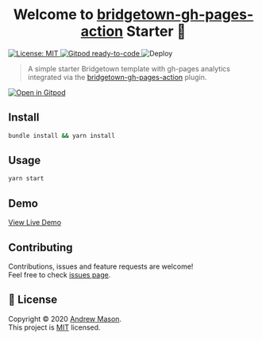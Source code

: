 <h1 align="center">Welcome to <a href="https://github.com/andrewmcodes/bridgetown-gh-pages-action">bridgetown-gh-pages-action</a> Starter 👋</h1>
<p>
  <a href="https://github.com/andrewmcodes/bridgetown-gh-pages-starter/blob/main/LICENSE" target="_blank">
    <img alt="License: MIT" src="https://img.shields.io/badge/License-MIT-yellow.svg" />
  </a>
  <a href="https://gitpod.io/#https://github.com/andrewmcodes/bridgetown-gh-pages-starter" target="_blank">
    <img alt="Gitpod ready-to-code" src="https://img.shields.io/badge/Gitpod-ready--to--code-blue?logo=gitpod" />
  </a>
  <img alt="Deploy" src="https://github.com/andrewmcodes/bridgetown-gh-pages-starter/workflows/Deploy/badge.svg" />
</p>

> A simple starter Bridgetown template with gh-pages analytics integrated via the [bridgetown-gh-pages-action](https://github.com/andrewmcodes/bridgetown-gh-pages-action) plugin.

[![Open in Gitpod](https://gitpod.io/button/open-in-gitpod.svg)](https://gitpod.io/#https://github.com/andrewmcodes/bridgetown-gh-pages-starter)

## Install

```sh
bundle install && yarn install
```

## Usage

```sh
yarn start
```

## Demo

[View Live Demo](https://andrewmcodes.github.io/bridgetown-gh-pages-starter/)

## Contributing

Contributions, issues and feature requests are welcome!<br />Feel free to check [issues page](https://github.com/andrewmcodes/bridgetown-gh-pages-starter/issues).

## 📝 License

Copyright © 2020 [Andrew Mason](https://github.com/andrewmcodes).<br />
This project is [MIT](https://github.com/andrewmcodes/bridgetown-gh-pages-starter/blob/main/LICENSE) licensed.
